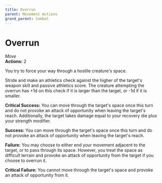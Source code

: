 ```yaml
---
title: Overrun
parent: Movement Actions
grand_parent: Combat
---
```


# Overrun
*Move*<br>
**Actions:** 2<br>

You try to force your way through a hostile creature's space.

Stride and make an athletics check against the higher of the target's weapon skill and passive athletics score. The creature attempting the overrun has +1d on this check if it is larger than the target, or -1d if it is smaller.

**Critical Success:** You can move through the target's space once this turn and do not provoke an attack of opportunity when leaving the target's reach. Additionally, the target takes damage equal to your recovery die plus your strength modifier.

**Success:** You can move through the target's space once this turn and do not provoke an attack of opportunity when leaving the target's reach.

**Failure:** You may choose to either end your movement adjacent to the target, or to pass through its space. However, you treat the space as difficult terrain and provoke an attack of opportunity from the target if you choose to overrun it.

**Critical Failure:** You cannot move through the target's space and provoke an attack of opportunity from it.

